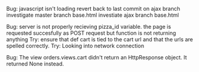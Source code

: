 Bug: javascript isn't loading
revert back to last commit on ajax branch
investigate master branch base.html 
investiate ajax branch base.html

Bug: server is not properly recieving pizza_id variable.
    the page is requested succesfully as POST request but function is not returning anything
Try: ensure that def cart is tied to the cart url and that the urls are spelled correctly.
Try: Looking into network connection

Bug: The view orders.views.cart didn't return an HttpResponse object. It returned None instead.
